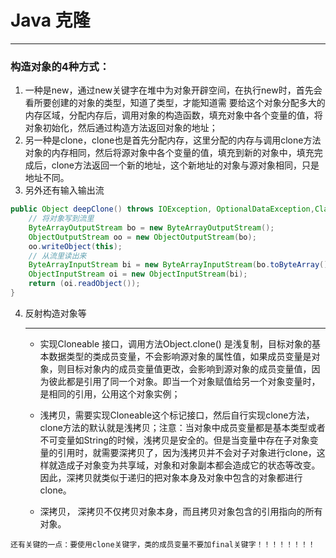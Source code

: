 # Java 克隆

****

### 构造对象的4种方式：

1.  一种是new，通过new关键字在堆中为对象开辟空间，在执行new时，首先会看所要创建的对象的类型，知道了类型，才能知道需 要给这个对象分配多大的内存区域，分配内存后，调用对象的构造函数，填充对象中各个变量的值，将对象初始化，然后通过构造方法返回对象的地址；
2.    另一种是clone，clone也是首先分配内存，这里分配的内存与调用clone方法对象的内存相同，然后将源对象中各个变量的值，填充到新的对象中，填充完成后，clone方法返回一个新的地址，这个新地址的对象与源对象相同，只是地址不同。
3. 另外还有输入输出流

```java
public Object deepClone() throws IOException, OptionalDataException,ClassNotFoundException {
    // 将对象写到流里
    ByteArrayOutputStream bo = new ByteArrayOutputStream();
    ObjectOutputStream oo = new ObjectOutputStream(bo);
    oo.writeObject(this);
    // 从流里读出来
    ByteArrayInputStream bi = new ByteArrayInputStream(bo.toByteArray());
    ObjectInputStream oi = new ObjectInputStream(bi);
    return (oi.readObject());
} 
```

4. 反射构造对象等

   ****
   

   - 实现Cloneable 接口，调用方法Object.clone() 是浅复制，目标对象的基本数据类型的类成员变量，不会影响源对象的属性值，如果成员变量是对象，则目标对象内的成员变量值更改，会影响到源对象的成员变量值，因为彼此都是引用了同一个对象。即当一个对象赋值给另一个对象变量时，是相同的引用，公用这个对象实例；

   - 浅拷贝，需要实现Cloneable这个标记接口，然后自行实现clone方法，clone方法的默认就是浅拷贝；注意：当对象中成员变量都是基本类型或者不可变量如String的时候，浅拷贝是安全的。但是当变量中存在子对象变量的引用时，就需要深拷贝了，因为浅拷贝并不会对子对象进行clone，这样就造成子对象变为共享域，对象和对象副本都会造成它的状态等改变。因此，深拷贝就类似于递归的把对象本身及对象中包含的对象都进行clone。

   - 深拷贝，  深拷贝不仅拷贝对象本身，而且拷贝对象包含的引用指向的所有对象。

```
还有关键的一点：要使用clone关键字，类的成员变量不要加final关键字！！！！！！！！
```